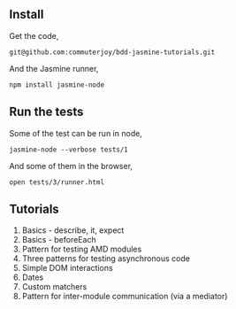 
Install
-------

Get the code,

```
git@github.com:commuterjoy/bdd-jasmine-tutorials.git
```

And the Jasmine runner,

```
npm install jasmine-node
```

Run the tests
-------------

Some of the test can be run in node,

```
jasmine-node --verbose tests/1
```

And some of them in the browser,

```
open tests/3/runner.html
```

Tutorials
---------

1. Basics - describe, it, expect
2. Basics - beforeEach
3. Pattern for testing AMD modules
4. Three patterns for testing asynchronous code 
5. Simple DOM interactions 
6. Dates
7. Custom matchers
8. Pattern for inter-module communication (via a mediator)

